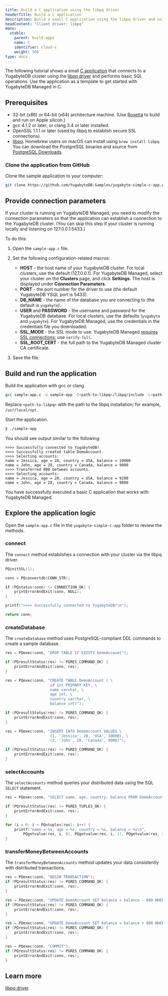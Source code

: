 ```yaml
---
title: Build a C application using the libpq driver
headerTitle: Build a C application
description: Build a small C application using the libpq driver and using the YSQL API to connect to and interact with a YugabyteDB Managed cluster.
headContent: "Client driver: libpq"
menu:
  stable:
    parent: build-apps
    name: C
    identifier: cloud-c
    weight: 500
type: docs
---
```


The following tutorial shows a small [C application](https://github.com/yugabyte/yugabyte-simple-c-app) that connects to a YugabyteDB cluster using the [libpq driver](../../../../reference/drivers/ysql-client-drivers/#libpq) and performs basic SQL operations. Use the application as a template to get started with YugabyteDB Managed in C.

## Prerequisites

- 32-bit (x86) or 64-bit (x64) architecture machine. (Use [Rosetta](https://support.apple.com/en-us/HT211861) to build and run on Apple silicon.)
- gcc 4.1.2 or later, or clang 3.4 or later installed.
- OpenSSL 1.1.1 or later (used by libpq to establish secure SSL connections).
- [libpq](../../../../reference/drivers/ysql-client-drivers/#libpq). Homebrew users on macOS can install using `brew install libpq`. You can download the PostgreSQL binaries and source from [PostgreSQL Downloads](https://www.postgresql.org/download/).

### Clone the application from GitHub

Clone the sample application to your computer:

```sh
git clone https://github.com/YugabyteDB-Samples/yugabyte-simple-c-app.git && cd yugabyte-simple-c-app
```

## Provide connection parameters

If your cluster is running on YugabyteDB Managed, you need to modify the connection parameters so that the application can establish a connection to the YugabyteDB cluster. (You can skip this step if your cluster is running locally and listening on 127.0.0.1:5433.)

To do this:

1. Open the `sample-app.c` file.

2. Set the following configuration-related macros:

    - **HOST** - the host name of your YugabyteDB cluster. For local clusters, use the default (127.0.0.1). For YugabyteDB Managed, select your cluster on the **Clusters** page, and click **Settings**. The host is displayed under **Connection Parameters**.
    - **PORT** - the port number for the driver to use (the default YugabyteDB YSQL port is 5433).
    - **DB_NAME** - the name of the database you are connecting to (the default is `yugabyte`).
    - **USER** and **PASSWORD** - the username and password for the YugabyteDB database. For local clusters, use the defaults (`yugabyte` and `yugabyte`). For YugabyteDB Managed, use the credentials in the credentials file you downloaded.
    - **SSL_MODE** - the SSL mode to use. YugabyteDB Managed [requires SSL connections](/preview/yugabyte-cloud/cloud-secure-clusters/cloud-authentication/); use `verify-full`.
    - **SSL_ROOT_CERT** - the full path to the YugabyteDB Managed cluster CA certificate.

3. Save the file.

## Build and run the application

Build the application with gcc or clang.

```sh
gcc sample-app.c -o sample-app -I<path-to-libpq>/libpq/include -L<path-to-libpq>/libpq/lib -lpq
```

Replace `<path-to-libpq>` with the path to the libpq installation; for example, `/usr/local/opt`.

Start the application.

```sh
$ ./sample-app
```

You should see output similar to the following:

```output
>>>> Successfully connected to YugabyteDB!
>>>> Successfully created table DemoAccount.
>>>> Selecting accounts:
name = Jessica, age = 28, country = USA, balance = 10000
name = John, age = 28, country = Canada, balance = 9000
>>>> Transferred 800 between accounts.
>>>> Selecting accounts:
name = Jessica, age = 28, country = USA, balance = 9200
name = John, age = 28, country = Canada, balance = 9800
```

You have successfully executed a basic C application that works with YugabyteDB Managed.

## Explore the application logic

Open the `sample-app.c` file in the `yugabyte-simple-c-app` folder to review the methods.

### connect

The `connect` method establishes a connection with your cluster via the libpq driver.

```cpp
PQinitSSL(1);

conn = PQconnectdb(CONN_STR);

if (PQstatus(conn) != CONNECTION_OK) {
    printErrorAndExit(conn, NULL);
}

printf(">>>> Successfully connected to YugabyteDB!\n");

return conn;
```

### createDatabase

The `createDatabase` method uses PostgreSQL-compliant DDL commands to create a sample database.

```cpp
res = PQexec(conn, "DROP TABLE IF EXISTS DemoAccount");

if (PQresultStatus(res) != PGRES_COMMAND_OK) {
    printErrorAndExit(conn, res);
}

res = PQexec(conn, "CREATE TABLE DemoAccount ( \
                    id int PRIMARY KEY, \
                    name varchar, \
                    age int, \
                    country varchar, \
                    balance int)");

if (PQresultStatus(res) != PGRES_COMMAND_OK) {
    printErrorAndExit(conn, res);
}

res = PQexec(conn, "INSERT INTO DemoAccount VALUES \
                    (1, 'Jessica', 28, 'USA', 10000), \
                    (2, 'John', 28, 'Canada', 9000)");

if (PQresultStatus(res) != PGRES_COMMAND_OK) {
    printErrorAndExit(conn, res);
}
```

### selectAccounts

The `selectAccounts` method queries your distributed data using the SQL `SELECT` statement.

```cpp
res = PQexec(conn, "SELECT name, age, country, balance FROM DemoAccount");

if (PQresultStatus(res) != PGRES_TUPLES_OK) {
    printErrorAndExit(conn, res);
}

for (i = 0; i < PQntuples(res); i++) {
    printf("name = %s, age = %s, country = %s, balance = %s\n",
        PQgetvalue(res, i, 0), PQgetvalue(res, i, 1), PQgetvalue(res, i, 2), PQgetvalue(res, i, 3));
}
```

### transferMoneyBetweenAccounts

The `transferMoneyBetweenAccounts` method updates your data consistently with distributed transactions.

```cpp
res = PQexec(conn, "BEGIN TRANSACTION");
if (PQresultStatus(res) != PGRES_COMMAND_OK) {
    printErrorAndExit(conn, res);
}

res = PQexec(conn, "UPDATE DemoAccount SET balance = balance - 800 WHERE name = \'Jessica\'");
if (PQresultStatus(res) != PGRES_COMMAND_OK) {
    printErrorAndExit(conn, res);
}

res = PQexec(conn, "UPDATE DemoAccount SET balance = balance + 800 WHERE name = \'John\'");
if (PQresultStatus(res) != PGRES_COMMAND_OK) {
    printErrorAndExit(conn, res);
}

res = PQexec(conn, "COMMIT");
if (PQresultStatus(res) != PGRES_COMMAND_OK) {
    printErrorAndExit(conn, res);
}
```

## Learn more

[libpq driver](../../../../reference/drivers/ysql-client-drivers/#libpq)
